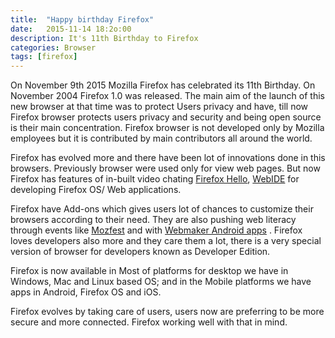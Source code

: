 ```yaml
---
title:  "Happy birthday Firefox"
date:   2015-11-14 18:2o:00
description: It's 11th Birthday to Firefox
categories: Browser
tags: [firefox]
---
```


On November 9th 2015 Mozilla Firefox has celebrated its 11th Birthday. On November 2004 Firefox 1.0 was released. The main aim of the launch of this new browser at that time was to protect Users privacy and have, till now Firefox browser protects users privacy and security and being open source is their main concentration. Firefox browser is not developed only by Mozilla employees but it is contributed by main contributors all around the world.

Firefox has evolved more and there have been lot of innovations done in this browsers. Previously browser were used only for view web pages. But now Firefox has features of in-built video chating [Firefox Hello](https://www.mozilla.org/en-US/firefox/hello/), [WebIDE](https://developer.mozilla.org/en/docs/Tools/WebIDE) for developing Firefox OS/ Web  applications. 

Firefox have Add-ons which gives users lot of chances to customize their browsers according to their need. They are also pushing web literacy through events like [Mozfest](https://mozillafestival.org) and with [Webmaker Android apps](https://play.google.com/store/apps/details?id=org.mozilla.webmaker) . Firefox loves developers also more and they care them a lot, there is a very special version of browser for developers known as   Developer Edition.

Firefox is now available in Most of platforms for desktop we have in Windows, Mac and Linux based OS; and in the Mobile platforms we have apps in Android, Firefox OS and iOS.

Firefox evolves by taking care of users, users now are preferring to be more secure and more connected. Firefox working well with that in mind.
